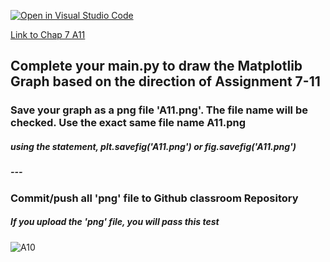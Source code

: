 [![Open in Visual Studio Code](https://classroom.github.com/assets/open-in-vscode-c66648af7eb3fe8bc4f294546bfd86ef473780cde1dea487d3c4ff354943c9ae.svg)](https://classroom.github.com/online_ide?assignment_repo_id=8955951&assignment_repo_type=AssignmentRepo)

[Link to Chap 7 A11](https://docs.google.com/presentation/d/1JAYVQiZr57OZfIMUQAkPNPlCKidqvytLhLDB5aqag_8/edit?usp=sharing#slide=id.g117599b468e_0_196)


## Complete your main.py to draw the Matplotlib Graph based on the direction of Assignment 7-11

### Save your graph as a png file 'A11.png'. The file name will be checked. Use the exact same file name A11.png
##### using the statement, plt.savefig('A11.png') or fig.savefig('A11.png')
##### ---
### Commit/push all 'png' file to Github classroom Repository
##### If you upload the 'png' file, you will pass this test

###
###
###


![A10](https://awesomescreenshot.s3.amazonaws.com/image/1352303/33000792-7a6130188189afa28daf29b439307710.png?X-Amz-Algorithm=AWS4-HMAC-SHA256&X-Amz-Credential=AKIAJSCJQ2NM3XLFPVKA%2F20221003%2Fus-east-1%2Fs3%2Faws4_request&X-Amz-Date=20221003T014917Z&X-Amz-Expires=28800&X-Amz-SignedHeaders=host&X-Amz-Signature=1896a45fca71c38f724896e54b46d32d81c6cc20b8767c74e93e3ef4915026bf)



